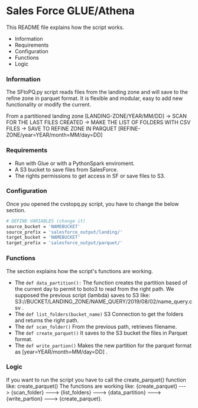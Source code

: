 # Sales Force GLUE/Athena

This README file explains how the script works.

  - Information
  - Requirements
  - Configuration
  - Functions
  - Logic
 
### Information
The SFtoPQ.py script reads files from the landing zone and will save to the refine zone in parquet format.
It is flexible and modular, easy to add new functionality or modify the current.

From a partitioned landing zone [LANDING-ZONE/YEAR/MM/DD] -> 
SCAN FOR THE LAST FILES CREATED -> 
MAKE THE LIST OF FOLDERS WITH CSV FILES -> 
SAVE TO REFINE ZONE IN PARQUET [REFINE-ZONE/year=YEAR/month=MM/day=DD]

### Requirements
  - Run with Glue or with a PythonSpark enviroment.
  - A S3 bucket to save files from SalesForce.
  - The rights permissions to get access in SF or save files to S3.

### Configuration
Once you opened the cvstopq.py script, you have to change the below section.
```sh
# DEFINE VARIABLES (change it)
source_bucket = 'NAMEBUCKET'
source_prefix = 'salesforce_output/landing/'
target_bucket = 'NAMEBUCKET'
target_prefix = 'salesforce_output/parquet/'
```
### Functions
The section explains how the script's functions are working.

* The `def data_partition():` The function creates the partition based of the current day to permit to boto3 to read from the right path. We supposed the previous script (lambda) saves to S3 like: S3://BUCKET/LANDING_ZONE/NAME_QUERY/2019/08/02/name_query.csv .
* The `def list_folders(bucket_name)` S3 Connection to get the folders and returns the right path.
* The `def scan_folder()` From the previous path, retrieves filename.
* The `def create_parquet()` It saves to the S3 bucket the files in Parquet format.
* The `def write_partion()` Makes the new partition for the parquet format as [year=YEAR/month=MM/day=DD] .

### Logic
If you want to run the script you have to call the create_parquet() function like:
create_parquet()
The functions are working like:
{create_parquet} ---> {scan_folder} ---> {list_folders} ---> {data_partition} ---> {write_partion} ---> {create_parquet}.
